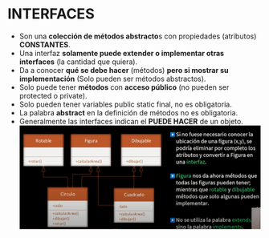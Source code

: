# INTERFACES

- Son una **colección de métodos abstracto**s con propiedades (atributos) **CONSTANTES**.
- Una interfaz **solamente puede extender o implementar otras interfaces** (la cantidad que quiera).
- Da a conocer **qué se debe hacer** (métodos) **pero si mostrar su implementación** (Solo pueden ser 
métodos abstractos).
- Solo puede tener **métodos** con **acceso público** (no pueden ser protected o private).
- Solo pueden tener variables public static final, no es obligatoria.
- La palabra **abstract** en la definición de métodos no es obligatoria.
- Generalmente las interfaces indican el **PUEDE HACER** de un objeto.
![interfaces.PNG](..%2Fimgs%2Finterfaces.PNG)
